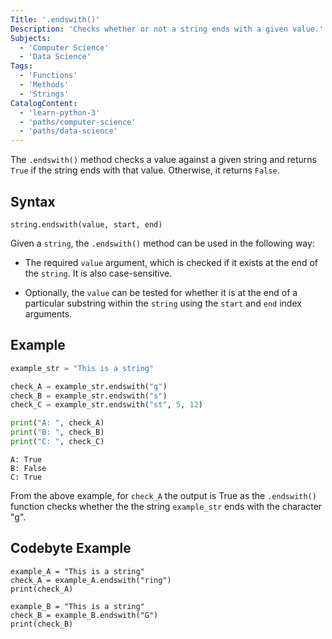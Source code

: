 ```yaml
---
Title: '.endswith()'
Description: 'Checks whether or not a string ends with a given value.'
Subjects:
  - 'Computer Science'
  - 'Data Science'
Tags:
  - 'Functions'
  - 'Methods'
  - 'Strings'
CatalogContent:
  - 'learn-python-3'
  - 'paths/computer-science'
  - 'paths/data-science'
---
```


The `.endswith()` method checks a value against a given string and returns `True` if the string ends with that value. Otherwise, it returns `False`.

## Syntax
```pseudo
string.endswith(value, start, end)
```

Given a `string`, the `.endswith()` method can be used in the following way:

- The required `value` argument, which is checked if it exists at the end of the `string`.  It is also case-sensitive.

- Optionally, the `value` can be tested for whether it is at the end of a particular substring within the `string` using the `start` and `end` index arguments.

## Example
```py
example_str = "This is a string"

check_A = example_str.endswith("g")
check_B = example_str.endswith("s")
check_C = example_str.endswith("st", 5, 12)

print("A: ", check_A)
print("B: ", check_B)
print("C: ", check_C)
```

```shell
A: True
B: False
C: True
```

From the above example, for `check_A` the output is True as the `.endswith()` function checks whether the the string `example_str` ends with the character "g".

## Codebyte Example
```codebyte/python
example_A = "This is a string"
check_A = example_A.endswith("ring")
print(check_A)

example_B = "This is a string"
check_B = example_B.endswith("G")
print(check_B)
```

